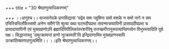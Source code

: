+++
title = "30 श्रेष्ठाणुत्वाधिकरणम्"

+++
।।अणुश्च।। वाजसनेयके प्राणविद्यायां 'यद्वेव समः प्सुषिणा समो मशके न समो नागे न सम एभिस्त्रिभिर्लोकैस्समो अनेन सर्वेणे'ति श्रुत्या यथा घटमदीपप्रभा तावन्मात्रव्यापिनी प्रासाददीपप्रभा च प्रासादव्यापिनी एवं मुख्यप्राणोऽपि ब्रह्मादिपिपीलिकांतरशरीरेषु तत्तच्छरीरानुरूपव्याप्तिगत्वेन विभुस्स्यादिति पूर्वः पक्षः। सिद्धान्तस्तु 'तमुत्क्रामन्तं प्राणो नूत्क्रामती'ति इन्द्रियाणामिव मुख्यप्राणस्यापि उत्क्रांतिश्रवणादणुत्वमिति।। ।।इति श्रेष्ठाणुत्वाधिकरणम्।।